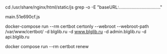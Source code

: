 cd /usr/share/nginx/html/static/js
grep -o -E "baseURL:................................." 

main.51e690cf.js




docker-compose run --rm certbot certonly --webroot --webroot-path /var/www/certbot/ -d blglib.ru -d www.blglib.ru -d admin.blglib.ru -d api.blglib.ru


docker compose run --rm certbot renew